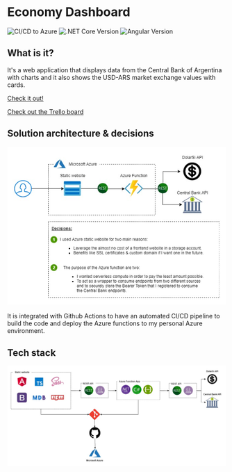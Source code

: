 # Economy Dashboard
![CI/CD to Azure](https://github.com/TomasRS/economy-dashboard/workflows/CI/CD%20to%20Azure/badge.svg)
![.NET Core Version](https://img.shields.io/badge/.NET%20Core-v3.1-blue)
![Angular Version](https://img.shields.io/badge/Angular-v9.1.9-blue)

## What is it?
It's a web application that displays data from the Central Bank of Argentina with charts and it also shows the USD-ARS market exchange values with cards.

[Check it out!](https://economydashboard.z13.web.core.windows.net/)

[Check out the Trello board](https://trello.com/b/oS1XoqTg/economy-dashboard-app-mvp-1)


## Solution architecture & decisions
![Architecture Diagram](/architecture-tecnology-diagrams/architecture_diagram.jpg?raw=true "Architecture Diagram")

It is integrated with Github Actions to have an automated CI/CD pipeline to build the code and deploy the Azure functions to my personal Azure environment.

## Tech stack
![Architecture Diagram](/architecture-tecnology-diagrams/stack.jpg?raw=true "Stack")
